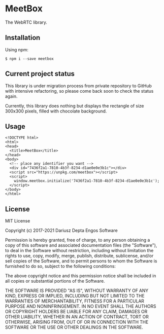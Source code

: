 # MeetBox

The WebRTC library.

## Installation

Using npm:

```
$ npm i --save meetbox
```

## Current project status

This library is under migration process from private repository to GitHub with intensive refactoring,
so please come back soon to check the status again.

Currently, this library does nothing but displays the rectangle of size 300x300 pixels, filled with chocolate background.

## Usage

```
<!DOCTYPE html>
<html>
<head>
  <title>MeetBox</title>
</head>
<body>
  <!-- place any identifier you want -->
  <div id="7436f2a1-7810-4b3f-8234-d1ae0e0e3b1c"></div>
  <script src="https://unpkg.com/meetbox"></script>
  <script>
    window.meetbox.initialize('7436f2a1-7810-4b3f-8234-d1ae0e0e3b1c');
  </script>
</body>
</html>
```

## License

MIT License

Copyright (c) 2017-2021 Dariusz Depta Engos Software

Permission is hereby granted, free of charge, to any person obtaining a copy
of this software and associated documentation files (the "Software"), to deal
in the Software without restriction, including without limitation the rights
to use, copy, modify, merge, publish, distribute, sublicense, and/or sell
copies of the Software, and to permit persons to whom the Software is
furnished to do so, subject to the following conditions:

The above copyright notice and this permission notice shall be included in all
copies or substantial portions of the Software.

THE SOFTWARE IS PROVIDED "AS IS", WITHOUT WARRANTY OF ANY KIND, EXPRESS OR
IMPLIED, INCLUDING BUT NOT LIMITED TO THE WARRANTIES OF MERCHANTABILITY,
FITNESS FOR A PARTICULAR PURPOSE AND NONINFRINGEMENT. IN NO EVENT SHALL THE
AUTHORS OR COPYRIGHT HOLDERS BE LIABLE FOR ANY CLAIM, DAMAGES OR OTHER
LIABILITY, WHETHER IN AN ACTION OF CONTRACT, TORT OR OTHERWISE, ARISING FROM,
OUT OF OR IN CONNECTION WITH THE SOFTWARE OR THE USE OR OTHER DEALINGS IN THE
SOFTWARE.
